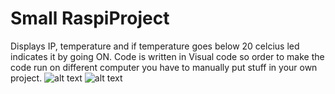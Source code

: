 # Small RaspiProject
Displays IP, temperature and if temperature goes below 20 celcius led indicates it by going ON.
Code is written in Visual code so order to make the code run on different computer you have to manually put stuff in your own project.
![alt text](https://cdn.discordapp.com/attachments/417015984587538432/685389648339664915/IMG_20200306_093246.jpg)
![alt text](https://gyazo.com/d570b71954719f099081bded8ad94437)
